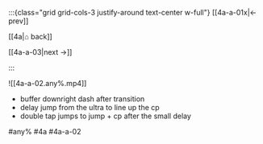 :::{class="grid grid-cols-3 justify-around text-center w-full"}
[[4a-a-01x|← prev]]

[[4a|⌂ back]]

[[4a-a-03|next →]]

:::

![[4a-a-02.any%.mp4]]

* buffer downright dash after transition
* delay jump from the ultra to line up the cp
* double tap jumps to jump + cp after the small delay

#any% #4a #4a-a-02
